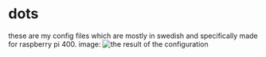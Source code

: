 # dots
these are my config files which are mostly in swedish and specifically made for raspberry pi 400.
image: ![the result of the configuration](https://raw.githubusercontent.com/JakePaulExclusive/dots/raspi/result.jpg "the result")
